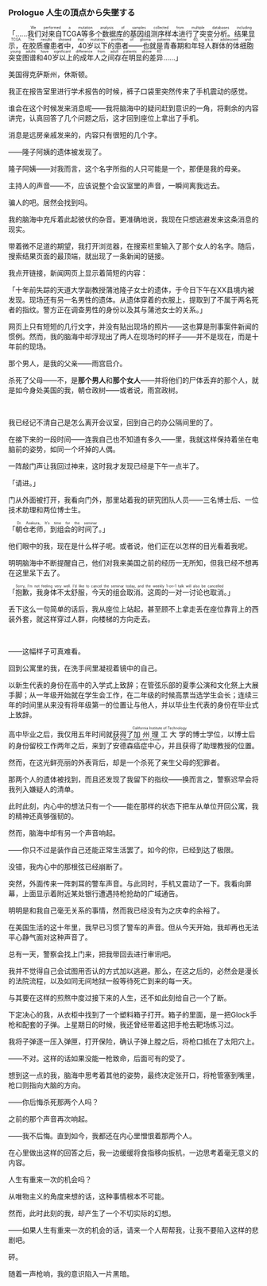 ### Prologue 人生の頂点から失墜する

「……<ruby>我们对来自TCGA等多个数据库的基因组测序样本进行了突变分析。结果显示，在胶质瘤患者中，40岁以下的患者——也就是青春期和年轻人群体的体细胞突变图谱和40岁以上的成年人之间存在明显的差异<rt>We performed a mutation analysis of samples collected from multiple databases including TCGA. The results showed that mutation profiles of glioma patients below 40, a.k.a. adolescent and young adults have significant difference from adult patients above 40</rt></ruby>……」

美国得克萨斯州，休斯顿。

我正在报告室里进行学术报告的时候，裤子口袋里突然传来了手机震动的感觉。

谁会在这个时候发来消息呢——我将脑海中的疑问赶到意识的一角，将剩余的内容讲完，认真回答了几个问题之后，这才回到座位上拿出了手机。

消息是远房亲戚发来的，内容只有很短的几个字。

——隆子阿姨的遗体被发现了。

隆子阿姨——对我而言，这个名字所指的人只可能是一个，那便是我的母亲。

主持人的声音——不，应该说整个会议室里的声音，一瞬间离我远去。

骗人的吧。居然会找到吗。

我的脑海中充斥着此起彼伏的杂音。更准确地说，我现在只想逃避发来这条消息的现实。

带着微不足道的期望，我打开浏览器，在搜索栏里输入了那个女人的名字。随后，搜索结果页面的最顶端，就出现了一条新闻的链接。

我点开链接，新闻网页上显示着简短的内容：

「十年前失踪的天道大学副教授蒲池隆子女士的遗体，于今日下午在XX县境内被发现。现场还有另一名男性的遗体。从遗体穿着的衣服上，提取到了不属于两名死者的指纹。警方正在调查男性的身份以及其与蒲池女士的关系。」

网页上只有短短的几行文字，并没有贴出现场的照片——这也算是刑事案件新闻的惯例。然而，我的脑海中却浮现出了两人在现场时的样子——并不是现在，而是十年前的现场。

那个男人，是我的父亲——雨宫启介。

杀死了父母——不，是**那个男人**和**那个女人**——并将他们的尸体丢弃的那个人，就是如今身处美国的我，朝仓政树——或者说，雨宫政树。

&emsp;

我已经记不清自己是怎么离开会议室，回到自己的办公隔间里的了。

在接下来的一段时间——连我自己也不知道有多久——里，我就这样保持着坐在电脑前的姿势，如同一个坏掉的人偶。

一阵敲门声让我回过神来，这时我才发现已经是下午一点半了。

「请进。」

门从外面被打开，我看向门外，那里站着我的研究团队人员——三名博士后、一位技术助理和两位博士生。

「<ruby>朝仓老师，到组会的时间了<rt>Dr. Asakura, It's time for the seminar</rt></ruby>。」

他们眼中的我，现在是什么样子呢。或者说，他们正在以怎样的目光看着我呢。

明明脑海中不断提醒自己，他们对我来美国之前的经历一无所知，但我已经不想再在这里呆下去了。

「<ruby>抱歉，我身体不太舒服，今天的组会取消。这周的一对一讨论也取消<rt>Sorry, I'm not feeling very well. I'd like to cancel the seminar today, and the weekly 1-on-1 talk will also be cancelled</rt></ruby>。」

丢下这么一句简单的话后，我从座位上站起，甚至顾不上拿走丢在座位靠背上的西装外套，就这样穿过人群，向楼梯的方向走去。

&emsp;

——这幅样子可真难看。

回到公寓里的我，在洗手间里凝视着镜中的自己。

以新生代表的身份在高中的入学式上致辞；在管弦乐部的夏季公演和文化祭上大展手脚；从一年级开始就在学生会工作，在二年级的时候高票当选学生会长；连续三年的时间里从来没有将年级第一的位置让与他人，并以毕业生代表的身份在毕业式上致辞。

高中毕业之后，我仅用五年时间就获得了<ruby>加州理工大学<rt>California Institute of Technology</rt></ruby>的博士学位，以博士后的身份留校工作两年之后，来到了<ruby>安德森癌症中心<rt>Md Anderson Cancer Center</rt></ruby>，并且获得了助理教授的位置。

然而，在这光鲜亮丽的外表背后，却是一个杀死了亲生父母的犯罪者。

那两个人的遗体被找到，而且还发现了我留下的指纹——换而言之，警察迟早会将我列入嫌疑人的清单。

此时此刻，内心中的想法只有一个——能在那样的状态下把车从单位开回公寓，我的精神还真够强韧的。

然而，脑海中却有另一个声音响起。

——你只不过是装作自己还能正常生活罢了。如今的你，已经到达了极限。

没错，我内心中的那根弦已经崩断了。

突然，外面传来一阵刺耳的警车声音。与此同时，手机又震动了一下。我看向屏幕，上面显示着附近某处银行遭遇持枪抢劫的广域通告。

明明是和我自己毫无关系的事情，然而我已经没有为之庆幸的余裕了。

在美国生活的这十年里，我早已习惯了警车的声音。但从今天开始，我却再也无法平心静气面对这种声音了。

总有一天，警察会找上门来，把我带回去进行审讯吧。

我并不觉得自己会试图用否认的方式加以逃避。那么，在这之后的，必然会是漫长的法院流程，以及如同无间地狱一般等待死亡到来的每一天。

与其要在这样的煎熬中度过接下来的人生，还不如此刻给自己一个了断。

下定决心的我，从衣柜中找到了一个塑料箱子打开。箱子的里面，是一把Glock手枪和配套的子弹。上星期日的时候，我还曾经带着这把手枪去靶场练习过。

我将子弹逐一压入弹匣，打开保险，确认子弹上膛之后，将枪口抵在了太阳穴上。

——不对。这样的话如果没能一枪致命，后面可有的受了。

想到这一点的我，脑海中思考着其他的姿势，最终决定张开口，将枪管塞到嘴里，枪口则指向大脑的方向。

——你后悔杀死那两个人吗？

之前的那个声音再次响起。

——我不后悔。直到如今，我都还在内心里憎恨着那两个人。

在心里做出这样的回答之后，我一边缓缓将食指移向扳机，一边思考着毫无意义的内容。

人生有重来一次的机会吗？

从唯物主义的角度来想的话，这种事情根本不可能。

然而，此时此刻的我，却产生了一个不切实际的幻想。

——如果人生有重来一次的机会的话，请来一个人帮帮我，让我不要陷入这样的悲剧吧。

砰。

随着一声枪响，我的意识陷入一片黑暗。


